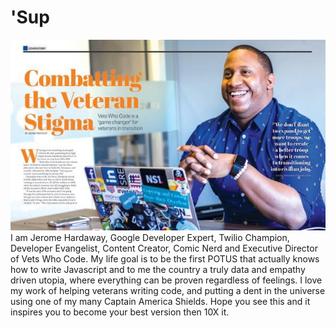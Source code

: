 # 'Sup
![Image Of Diversity In Action Cover](assets/diversity-in-action.jpg)
I am Jerome Hardaway, Google Developer Expert, Twilio Champion, Developer Evangelist, Content Creator, Comic Nerd and Executive Director of Vets Who Code. My life goal is to be the first POTUS that actually knows how to write Javascript and to me the country a truly data and empathy driven utopia, where everything can be proven regardless of feelings. I love my work of helping veterans writing code, and putting a dent in the universe using one of my many Captain America Shields. Hope you see this and it inspires you to become your best version then 10X it. 
